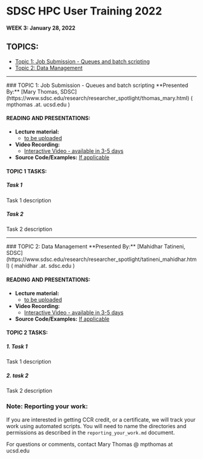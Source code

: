 # SDSC HPC User Training 2022

**WEEK 3: January 28, 2022**

## TOPICS:
* [Topic 1: Job Submission - Queues and batch scripting](#topic1)
* [Topic 2: Data Management](#topic2)

<hr>
### TOPIC 1:  Job Submission - Queues and batch scripting<a name="#topic1"></a>
**Presented By:** [Mary Thomas, SDSC](https://www.sdsc.edu/research/researcher_spotlight/thomas_mary.html) ( mpthomas .at. ucsd.edu )

#### READING AND PRESENTATIONS:
* **Lecture material:** 
   * [to be uploaded]()
* **Video Recording:** 
   * [Interactive Video - available in 3-5 days]()
* **Source Code/Examples:** [If applicable]()

#### TOPIC 1 TASKS:

##### Task 1
Task 1 description 


##### Task 2
Task 2 description 

<hr>
### TOPIC 2: Data Management  <a name="#topic2"></a>
**Presented By:** [Mahidhar Tatineni, SDSC](https://www.sdsc.edu/research/researcher_spotlight/tatineni_mahidhar.html) ( mahidhar  .at.  sdsc.edu )

#### READING AND PRESENTATIONS:
* **Lecture material:** 
   * [to be uploaded]()
* **Video Recording:** 
   * [Interactive Video - available in 3-5 days]()
* **Source Code/Examples:** [If applicable]()

#### TOPIC 2 TASKS:

##### 1. Task 1
Task 1 description 


##### 2. task 2
Task 2 description 


### Note: Reporting your work:
If you are interested in getting CCR credit, or a certificate, we will track your work using automated scripts.
You will need to name the directories and permissions as described in the ``reporting_your_work.md`` document.



For questions or comments, contact Mary Thomas @ mpthomas  at  ucsd.edu
